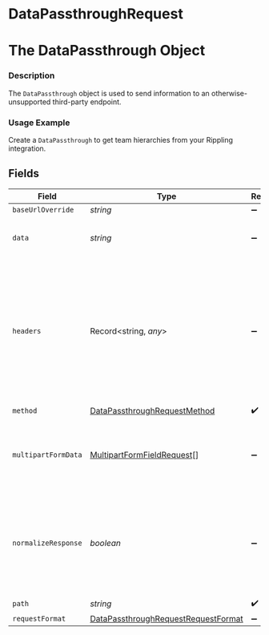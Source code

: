 # DataPassthroughRequest

# The DataPassthrough Object
### Description
The `DataPassthrough` object is used to send information to an otherwise-unsupported third-party endpoint.

### Usage Example
Create a `DataPassthrough` to get team hierarchies from your Rippling integration.


## Fields

| Field                                                                                                                                                                                                                    | Type                                                                                                                                                                                                                     | Required                                                                                                                                                                                                                 | Description                                                                                                                                                                                                              | Example                                                                                                                                                                                                                  |
| ------------------------------------------------------------------------------------------------------------------------------------------------------------------------------------------------------------------------ | ------------------------------------------------------------------------------------------------------------------------------------------------------------------------------------------------------------------------ | ------------------------------------------------------------------------------------------------------------------------------------------------------------------------------------------------------------------------ | ------------------------------------------------------------------------------------------------------------------------------------------------------------------------------------------------------------------------ | ------------------------------------------------------------------------------------------------------------------------------------------------------------------------------------------------------------------------ |
| `baseUrlOverride`                                                                                                                                                                                                        | *string*                                                                                                                                                                                                                 | :heavy_minus_sign:                                                                                                                                                                                                       | N/A                                                                                                                                                                                                                      |                                                                                                                                                                                                                          |
| `data`                                                                                                                                                                                                                   | *string*                                                                                                                                                                                                                 | :heavy_minus_sign:                                                                                                                                                                                                       | N/A                                                                                                                                                                                                                      | {"company": "Lime", "model": "Gen 2.5"}                                                                                                                                                                                  |
| `headers`                                                                                                                                                                                                                | Record<string, *any*>                                                                                                                                                                                                    | :heavy_minus_sign:                                                                                                                                                                                                       | The headers to use for the request (Merge will handle the account's authorization headers). `Content-Type` header is required for passthrough. Choose content type corresponding to expected format of receiving server. | [object Object]                                                                                                                                                                                                          |
| `method`                                                                                                                                                                                                                 | [DataPassthroughRequestMethod](../../models/shared/datapassthroughrequestmethod.md)                                                                                                                                      | :heavy_check_mark:                                                                                                                                                                                                       | N/A                                                                                                                                                                                                                      | POST                                                                                                                                                                                                                     |
| `multipartFormData`                                                                                                                                                                                                      | [MultipartFormFieldRequest](../../models/shared/multipartformfieldrequest.md)[]                                                                                                                                          | :heavy_minus_sign:                                                                                                                                                                                                       | Pass an array of `MultipartFormField` objects in here instead of using the `data` param if `request_format` is set to `MULTIPART`.                                                                                       |                                                                                                                                                                                                                          |
| `normalizeResponse`                                                                                                                                                                                                      | *boolean*                                                                                                                                                                                                                | :heavy_minus_sign:                                                                                                                                                                                                       | Optional. If true, the response will always be an object of the form `{"type": T, "value": ...}` where `T` will be one of `string, boolean, number, null, array, object`.                                                |                                                                                                                                                                                                                          |
| `path`                                                                                                                                                                                                                   | *string*                                                                                                                                                                                                                 | :heavy_check_mark:                                                                                                                                                                                                       | N/A                                                                                                                                                                                                                      | /scooters                                                                                                                                                                                                                |
| `requestFormat`                                                                                                                                                                                                          | [DataPassthroughRequestRequestFormat](../../models/shared/datapassthroughrequestrequestformat.md)                                                                                                                        | :heavy_minus_sign:                                                                                                                                                                                                       | N/A                                                                                                                                                                                                                      | JSON                                                                                                                                                                                                                     |